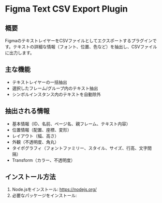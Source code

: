 # Figma Text CSV Export Plugin

## 概要
FigmaのテキストレイヤーをCSVファイルとしてエクスポートするプラグインです。テキストの詳細な情報（フォント、位置、色など）を抽出し、CSVファイルに出力します。

## 主な機能
- テキストレイヤーの一括抽出
- 選択したフレーム/グループ内のテキスト抽出
- シンボルインスタンス内のテキストを自動除外

## 抽出される情報
- 基本情報（ID、名前、ページ名、親フレーム、テキスト内容）
- 位置情報（配置、座標、変形）
- レイアウト（幅、高さ）
- 外観（不透明度、角丸）
- タイポグラフィ（フォントファミリー、スタイル、サイズ、行高、文字間隔）
- Transform（カラー、不透明度）

## インストール方法
1. Node.jsをインストール: https://nodejs.org/
2. 必要なパッケージをインストール:
